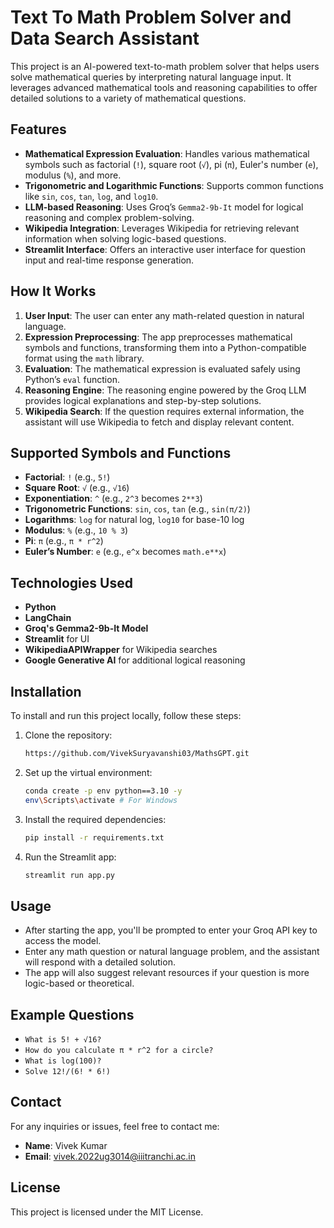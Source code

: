 # Text To Math Problem Solver and Data Search Assistant

This project is an AI-powered text-to-math problem solver that helps users solve mathematical queries by interpreting natural language input. It leverages advanced mathematical tools and reasoning capabilities to offer detailed solutions to a variety of mathematical questions.

## Features

- **Mathematical Expression Evaluation**: Handles various mathematical symbols such as factorial (`!`), square root (`√`), pi (`π`), Euler's number (`e`), modulus (`%`), and more.
- **Trigonometric and Logarithmic Functions**: Supports common functions like `sin`, `cos`, `tan`, `log`, and `log10`.
- **LLM-based Reasoning**: Uses Groq’s `Gemma2-9b-It` model for logical reasoning and complex problem-solving.
- **Wikipedia Integration**: Leverages Wikipedia for retrieving relevant information when solving logic-based questions.
- **Streamlit Interface**: Offers an interactive user interface for question input and real-time response generation.

## How It Works

1. **User Input**: The user can enter any math-related question in natural language.
2. **Expression Preprocessing**: The app preprocesses mathematical symbols and functions, transforming them into a Python-compatible format using the `math` library.
3. **Evaluation**: The mathematical expression is evaluated safely using Python’s `eval` function.
4. **Reasoning Engine**: The reasoning engine powered by the Groq LLM provides logical explanations and step-by-step solutions.
5. **Wikipedia Search**: If the question requires external information, the assistant will use Wikipedia to fetch and display relevant content.

## Supported Symbols and Functions

- **Factorial**: `!` (e.g., `5!`)
- **Square Root**: `√` (e.g., `√16`)
- **Exponentiation**: `^` (e.g., `2^3` becomes `2**3`)
- **Trigonometric Functions**: `sin`, `cos`, `tan` (e.g., `sin(π/2)`)
- **Logarithms**: `log` for natural log, `log10` for base-10 log
- **Modulus**: `%` (e.g., `10 % 3`)
- **Pi**: `π` (e.g., `π * r^2`)
- **Euler’s Number**: `e` (e.g., `e^x` becomes `math.e**x`)

## Technologies Used

- **Python**
- **LangChain**
- **Groq's Gemma2-9b-It Model**
- **Streamlit** for UI
- **WikipediaAPIWrapper** for Wikipedia searches
- **Google Generative AI** for additional logical reasoning

## Installation

To install and run this project locally, follow these steps:

1. Clone the repository:
    ```bash
    https://github.com/VivekSuryavanshi03/MathsGPT.git
    ```

2. Set up the virtual environment:
    ```bash
    conda create -p env python==3.10 -y
    env\Scripts\activate # For Windows
    ```

3. Install the required dependencies:
    ```bash
    pip install -r requirements.txt
    ```

4. Run the Streamlit app:
    ```bash
    streamlit run app.py
    ```

## Usage

- After starting the app, you'll be prompted to enter your Groq API key to access the model.
- Enter any math question or natural language problem, and the assistant will respond with a detailed solution.
- The app will also suggest relevant resources if your question is more logic-based or theoretical.

## Example Questions

- `What is 5! + √16?`
- `How do you calculate π * r^2 for a circle?`
- `What is log(100)?`
- `Solve 12!/(6! * 6!)`

## Contact

For any inquiries or issues, feel free to contact me:

- **Name**: Vivek Kumar
- **Email**: [vivek.2022ug3014@iiitranchi.ac.in](mailto:vivek.2022ug3014@iiitranchi.ac.in)

## License

This project is licensed under the MIT License.
